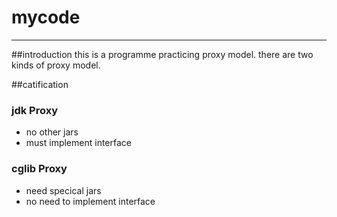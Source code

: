 # mycode
---

##introduction
this is a programme practicing proxy model.
there are two kinds of proxy model.
 
##catification

### jdk Proxy
* no other jars
* must implement interface

### cglib Proxy
* need specical jars
* no need to implement interface

